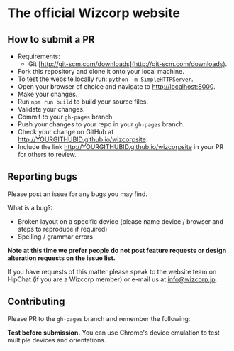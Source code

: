 # The official Wizcorp website

## How to submit a PR

- Requirements:
	- Git [http://git-scm.com/downloads](http://git-scm.com/downloads).
- Fork this repository and clone it onto your local machine.
- To test the website locally run: `python -m SimpleHTTPServer`.
- Open your browser of choice and navigate to [http://localhost:8000](http://localhost:8000).
- Make your changes.
- Run `npm run build` to build your source files.
- Validate your changes.
- Commit to your `gh-pages` branch.
- Push your changes to your repo in your `gh-pages` branch.
- Check your change on GitHub at http://YOURGITHUBID.github.io/wizcorpsite.
- Include the link http://YOURGITHUBID.github.io/wizcorpsite in your PR for others to review.

## Reporting bugs

Please post an issue for any bugs you may find.

What is a bug?:

- Broken layout on a specific device (please name device / browser and steps to reproduce if required)
- Spelling / grammar errors

**Note at this time we prefer people do not post feature requests or design alteration requests on the issue list.**

If you have requests of this matter please speak to the website team on HipChat (if you are a Wizcorp member) or e-mail
us at info@wizcorp.jp.

## Contributing

Please PR to the `gh-pages` branch and remember the following:

**Test before submission.** You can use Chrome's device emulation to test multiple devices and orientations.
